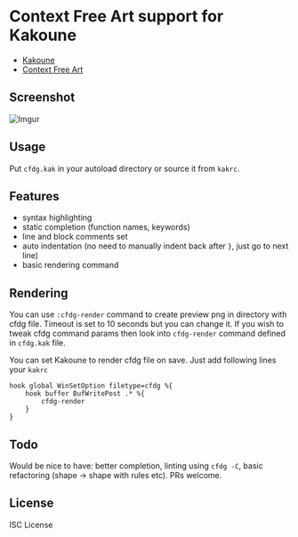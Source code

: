 # Context Free Art support for Kakoune

- [Kakoune](http://kakoune.org/)
- [Context Free Art](https://www.contextfreeart.org/)

## Screenshot

![Imgur](https://i.imgur.com/wWT43RR.png)

## Usage

Put `cfdg.kak` in your autoload directory or source it
from `kakrc`.

## Features

- syntax highlighting
- static completion (function names, keywords)
- line and block comments set
- auto indentation (no need to manually indent back after `}`, just go to next
  line)
- basic rendering command

## Rendering

You can use `:cfdg-render` command to create preview png in directory with cfdg file.
Timeout is set to 10 seconds but you can change it.
If you wish to tweak cfdg command params then look into `cfdg-render` command
defined in `cfdg.kak` file.

You can set Kakoune to render cfdg file on save. Just add following lines 
your `kakrc`

```
hook global WinSetOption filetype=cfdg %{
    hook buffer BufWritePost .* %{
		cfdg-render
	}
}
```

## Todo

Would be nice to have: better completion, linting using `cfdg -C`,
basic refactoring (shape -> shape with rules etc).
PRs welcome.

## License

ISC License
